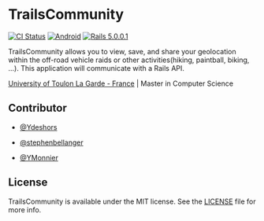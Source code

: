# TrailsCommunity

[![CI Status](https://travis-ci.org/YMonnier/TrailsCommunity.svg?branch=master)](https://travis-ci.org/YMonnier/TrailsCommunity)
[![Android](https://img.shields.io/badge/Android-<4-green.svg?style=flat)](https://android.com)
[![Rails 5.0.0.1](https://img.shields.io/badge/Rails-5.0.0.1-red.svg?style=flat)](http://rubyonrails.org)

TrailsCommunity allows you to view, save, and share your geolocation within the off-road vehicle raids or other activities(hiking, paintball, biking, ...). This application will communicate with a Rails API.

[University of Toulon La Garde - France](http://www.univ-tln.fr) | Master in Computer Science

Contributor
------------
* [@Ydeshors](https://github.com/Ydeshors)

* [@stephenbellanger](https://github.com/stephenbellanger)

* [@YMonnier](https://github.com/YMonnier)


License
-------
TrailsCommunity is available under the MIT license. See the [LICENSE](https://github.com/YMonnier/TrailsCommunity/blob/master/LICENSE) file for more info.

